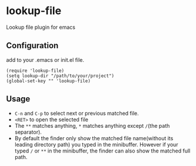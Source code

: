 # lookup-file
Lookup file plugin for emacs

## Configuration
add to your .emacs or init.el file.

    (require 'lookup-file)
    (setq lookup-dir "/path/to/your/project")
    (global-set-key "" 'lookup-file)
    
## Usage

* `C-n` and `C-p` to select next or previous matched file.
* `<RET>` to open the selected file
* The `**` matches anything, `*` matches anything except `/`(the path separator).
* By default the finder only show the matched file name(without its leading directory path) you typed in the minibuffer. However if your typed `/` or `**` in the minibuffer, the finder can also show the matched full path.
